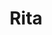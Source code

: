 ---
title: Rita
date: 
draft: false

# descripcion
description : Conjunto de aros y dije de plata con cristal

materials: Plata 925

color: Plateado y cristal azul

dimensions: 1cm x 1,7cm (dije) - 1cm x 2,3cm (aros)

code: 06-18-0379

type: "Conjuntos"

categories: []

price: $6.680,00

price_eftvo: $5.675,00

# Images
# first image will be shown in the product page
images:
  # - image: "images/path_to_image"
  # La ubicacion de las imagenes es imagenes/Conjuntos/Conjuntos.Aros y Dije/06-18-0379-rita
  - image: "./images/conjuntos/aros_y_dije/06-18-0379-corazon-cristal-azul-colgante_a.JPG"
  - image: "./images/conjuntos/aros_y_dije/06-18-0379-corazon-cristal-azul-colgante_b.JPG"
---